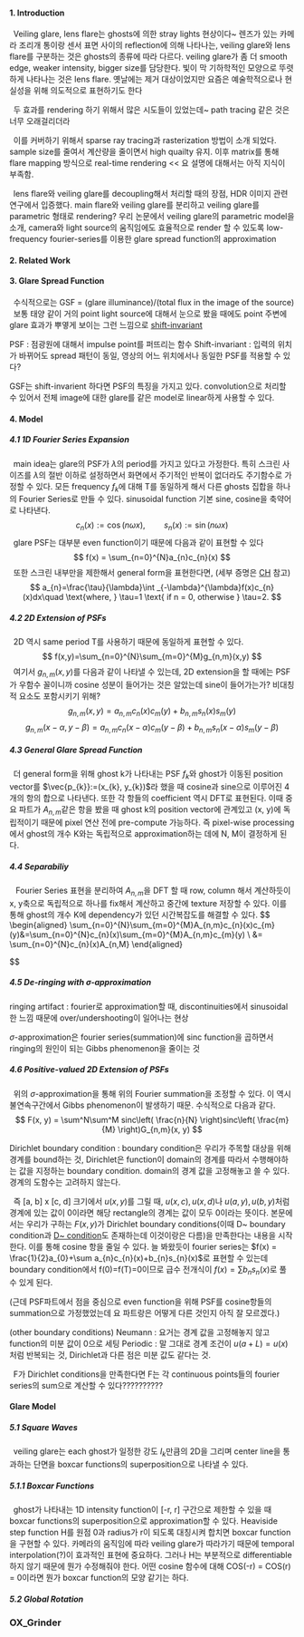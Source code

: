 #### 1. Introduction

&ensp;Veiling glare, lens flare는 ghosts에 의한 stray lights 현상이다~ 렌즈가 있는 카메라 조리개 통이랑 센서 표면 사이의 reflection에 의해 나타나는, veiling glare와 lens flare를 구분하는 것은 ghosts의 종류에 따라 다르다. veiling glare가 좀 더 smooth edge, weaker intensity, bigger size를 담당한다. 빛이 막 기하학적인 모양으로 뚜렷하게 나타나는 것은 lens flare. 옛날에는 제거 대상이었지만 요즘은 예술학적으로나 현실성을 위해 의도적으로 표현하기도 한다

&ensp;두 효과를 rendering 하기 위해서 많은 시도들이 있었는데~ path tracing 같은 것은 너무 오래걸리더라

&ensp;이를 커버하기 위해서 sparse ray tracing과 rasterization 방법이 소개 되었다. sample size를 줄여서 계산량을 줄이면서 high quailty 유지. 이후 matrix를 통해 flare mapping 방식으로 real-time rendering << 요 설명에 대해서는 아직 지식이 부족함.

&ensp;lens flare와 veiling glare를 decoupling해서 처리할 때의 장점, HDR 이미지 관련 연구에서 입증했다. main flare와 veiling glare를 분리하고 veiling glare를 parametric 형태로 rendering? 우리 논문에서 veiling glare의 parametric model을 소개, camera와 light source의 움직임에도 효율적으로 render 할 수 있도록 low-frequency fourier-series를 이용한 glare spread function의 approximation

#### 2. Related Work

#### 3. Glare Spread Function

&ensp;수식적으로는 GSF = (glare illuminance)/(total flux in the image of the source)
&ensp;보통 태양 같이 거의 point light source에 대해서 눈으로 봤을 때에도 point 주변에 glare 효과가 뿌옇게 보이는 그런 느낌으로 [shift-invariant](https://pasus.tistory.com/23) 

PSF : 점광원에 대해서 impulse point를 퍼뜨리는 함수
Shift-invariant : 입력의 위치가 바뀌어도 spread 패턴이 동일, 영상의 어느 위치에서나 동일한 PSF를 적용할 수 있다?

GSF는 shift-invarient 하다면 PSF의 특징을 가지고 있다. convolution으로 처리할 수 있어서 전체 image에 대한 glare를 같은 model로 linear하게 사용할 수 있다.


#### 4. Model

##### 4.1 1D Fourier Series Expansion

&ensp;main idea는 glare의 PSF가 $\lambda$의 period를 가지고 있다고 가정한다. 특히 스크린 사이즈를 $\lambda$의 절반 이하로 설정하면서 화면에서 주기적인 반복이 없더라도 주기함수로 가정할 수 있다. 모든 frequency $f_{k}$에 대해 T를 동일하게 해서 다른 ghosts 집합을 하나의 Fourier Series로 만들 수 있다. sinusoidal function 기본 sine, cosine을 축약어로 나타낸다.
$$
c_{n}(x) := \cos(n\omega x), \quad\quad s_{n}(x):=\sin(n\omega x)
$$
&ensp;glare PSF는 대부분 even function이기 때문에 다음과 같이 표현할 수 있다
$$
f(x) = \sum_{n=0}^{N}a_{n}c_{n}(x)
$$
&ensp;또한 스크린 내부만을 제한해서 general form을 표현한다면, (세부 증명은 [CH](2024-11-01-Circular-Harmonics) 참고)
$$
a_{n}=\frac{\tau}{\lambda}\int _{-\lambda}^{\lambda}f(x)c_{n}(x)dx\quad \text{where, } \tau=1 \text{ if n = 0, otherwise } \tau=2.
$$
##### 4.2 2D Extension of PSFs

&ensp;2D 역시  same period T를 사용하기 때문에 동일하게 표현할 수 있다.
$$
f(x,y)=\sum_{n=0}^{N}\sum_{m=0}^{M}g_{n,m}(x,y)
$$
&ensp;여기서 $g_{n,m}(x,y)$를 다음과 같이 나타낼 수 있는데, 2D extension을 할 때에는 PSF가 우함수 꼴이니까 cosine 성분이 들어가는 것은 알았는데 sine이 들어가는가? 비대칭적 요소도 포함시키기 위해?
$$
g_{n,m}(x,y)=a_{n,m}c_{n}(x)c_{m}(y)+b_{n,m}s_{n}(x)s_{m}(y)
$$
$$
g_{n,m}(x-\alpha, y-\beta)=a_{n,m}c_{n}(x-\alpha)c_{m}(y-\beta)+b_{n,m}s_{n}(x-\alpha)s_{m}(y-\beta)
$$
##### 4.3 General Glare Spread Function

&ensp;더 general form을 위해 ghost k가 나타내는 PSF $f_{k}$와 ghost가 이동된 position vector를 $\vec{p_{k}}:=(x_{k}, y_{k})$라 했을 때 cosine과 sine으로 이루어진 4개의 항의 합으로 나타낸다. 또한 각 항들의 coefficient 역시 DFT로 표현된다. 이때 중요 파트가 $A_{n,m}$같은 항을 봤을 때 ghost k의 position vector에 관계있고 (x, y)에 독립적이기 때문에 pixel 연산 전에 pre-compute 가능하다. 즉 pixel-wise processing에서 ghost의 개수 K와는 독립적으로 approximation하는 데에 N, M이 결정하게 된다.

##### 4.4 Separabiliy

&ensp; Fourier Series 표현을 분리하여 $A_{n,m}$을 DFT 할 때 row, column 해서 계산하듯이 x, y축으로 독립적으로 하나를 fix해서 계산하고 중간에 texture 저장할 수 있다. 이를 통해 ghost의 개수 K에 dependency가 있던 시간복잡도를 해결할 수 있다.
$$
\begin{aligned}
\sum_{n=0}^{N}\sum_{m=0}^{M}A_{n,m}c_{n}(x)c_{m}(y)&=\sum_{n=0}^{N}c_{n}(x)\sum_{m=0}^{M}A_{n,m}c_{m}(y) \\
&= \sum_{n=0}^{N}c_{n}(x)A_{n,M}
\end{aligned}

$$
##### 4.5 De-ringing with $\sigma$-approximation

ringing artifact :  fourier로 approximation할 때, discontinuities에서 sinusoidal한 느낌 때문에 over/undershooting이 일어나는 현상

$\sigma$-approximation은 fourier series(summation)에 sinc function을 곱하면서 ringing의 원인이 되는 Gibbs phenomenon을 줄이는 것
##### 4.6 Positive-valued 2D Extension of PSFs

&ensp;위의 $\sigma$-approximation을 통해 위의 Fourier summation을 조정할 수 있다. 이 역시 불연속구간에서 Gibbs phenomenon이 발생하기 때문. 수식적으로 다음과 같다.
$$
F(x, y) = \sum^N\sum^M sinc\left( \frac{n}{N} \right)sinc\left( \frac{m}{M} \right)G_{n,m}(x, y)
$$

Dirichlet boundary condition : boundary condition은 우리가 주목할 대상을 위해 경계를 bound하는 것, Dirichlet은 function이 domain의 경계를 따라서 수행해야하는 값을 지정하는 boundary condition. domain의 경계 값을 고정해놓고 쓸 수 있다. 경계의 도함수는 고려하지 않는다.

&ensp;즉 [a, b] x [c, d] 크기에서 $u(x, y)$를 그릴 때, $u(x,c), u(x,d)$나 $u(a,y), u(b, y)$처럼 경계에 있는 값이 0이라면 해당 rectangle의 경계는 값이 모두 0이라는 뜻이다. 본문에서는 우리가 구하는 $F(x, y)$가 Dirichlet boundary conditions(이때 D~ boundary condition과 [D~ condition](https://gosamy.tistory.com/269)도 존재하는데 이것이랑은 다름)을 만족한다는 내용을 시작한다. 이를 통해 cosine 항을 줄일 수 있다. 늘 봐왔듯이 fourier series는 $f(x) = \frac{1}{2}a_{0}+\sum a_{n}c_{n}(x)+b_{n}s_{n}(x)$로 표현할 수 있는데 boundary condition에서 f(0)=f(T)=0이므로 급수 전개식이 $f(x)=\sum b_{n}s_{n}(x)$로 풀 수 있게 된다.

(근데 PSF파트에서 점을 중심으로 even function을 위해 PSF를 cosine항들의 summation으로 가정했었는데 요 파트랑은 어떻게 다른 것인지 아직 잘 모르겠다.)

(other boundary conditions)
Neumann : 요거는 경계 값을 고정해놓지 않고 function의 미분 값이 0으로 세팅
Periodic : 말 그대로 경계 조건이 $u(a+L)=u(x)$처럼 반복되는 것, Dirichlet과 다른 점은 미분 값도 같다는 것.

&ensp;F가 Dirichlet conditions을 만족한다면 F는 각 continuous points들의 fourier series의 sum으로 계산할 수 있다??????????


#### Glare Model

##### 5.1 Square Waves

&ensp;veiling glare는 each ghost가 일정한 강도 $I_{k}$만큼의 2D을 그리며 center line을 통과하는 단면을 boxcar functions의 superposition으로 나타낼 수 있다.

##### 5.1.1 Boxcar Functions

&ensp;ghost가 나타내는 1D intensity function이 \[-r, r] 구간으로 제한할 수 있을 때 boxcar functions의 superposition으로 approximation할 수 있다. Heaviside step function H를 원점 0과 radius가 r이 되도록 대칭시켜 합치면 boxcar function을 구현할 수 있다. 카메라의 움직임에 따라 veiling glare가 따라가기 때문에 temporal interpolation(?)이 효과적인 표현에 중요하다. 그러나 H는 부분적으로 differentiable하지 않기 때문에 뭔가 수정해줘야 한다. 어떤 cosine 함수에 대해 COS(-r) = COS(r) = 0이라면 뭔가 boxcar function의 모양 같기는 하다.

##### 5.2 Global Rotation


### OX_Grinder